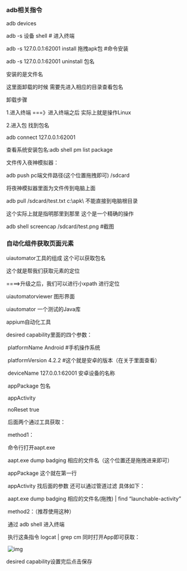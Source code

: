 ```App数据抓取

```

### adb相关指令

adb  devices

adb         -s 设备 shell  # 进入终端

adb -s  127.0.0.1:62001 install 拖拽apk包  #命令安装

adb -s  127.0.0.1:62001 uninstall 包名  

安装的是文件名

这里面卸载的时候  需要先进入相应的目录查看包名

 

卸载步骤

1.进入终端 ===》进入终端之后  实际上就是操作Linux

2.进入包 找到包名

adb connect 127.0.0.1:62001

 

查看系统安装包名:adb shell pm list package

 

文件传入夜神模拟器：

adb  push pc端文件路径(这个位置拖拽即可)  /sdcard

 

将夜神模拟器里面为文件传到电脑上面

adb pull  /sdcard/test.txt  c:\apk\  不能直接到电脑根目录

这个实际上就是指明那里到那里   这个是一个精确的操作

 

adb shell screencap  /sdcard/test.png  #截图

 

### 自动化组件获取页面元素

uiautomator工具的组成  这个可以获取包名

 

这个就是帮我们获取元素的定位

====>升级之后，我们可以进行小xpath 进行定位

 

uiautomatorviewer   图形界面

uiautomator  一个测试的Java库

 

appium自动化工具

desired capability里面的四个参数：

​       platformName      Android #手机操作系统

​       platformVersion            4.2.2       #这个就是安卓的版本（在关于里面查看）

​       deviceName                  127.0.0.1:62001      安卓设备的名称

​       appPackage                   包名

​       appActivity

​       noReset                        true         

 

​       后面两个通过工具获取：

​       method1：

​              命令行打开aapt.exe 

​              aapt.exe dump badging 相应的文件名（这个位置还是拖拽进来即可）

​              appPackage     这个就在第一行

​              appActivity  找后面的参数  还可以通过管道过滤 具体如下：

​              aapt.exe dump badging 相应的文件名(拖拽)  |  find “launchable-activity”

​       method2：（推荐使用这种）

​       通过 adb shell 进入终端

​       执行这条指令 logcat | grep cm  同时打开App即可获取：

​       ![img](file:///C:/Users/SCAVEN~1/AppData/Local/Temp/msohtmlclip1/01/clip_image002.jpg)

desired capability设置完后点击保存

```

```

